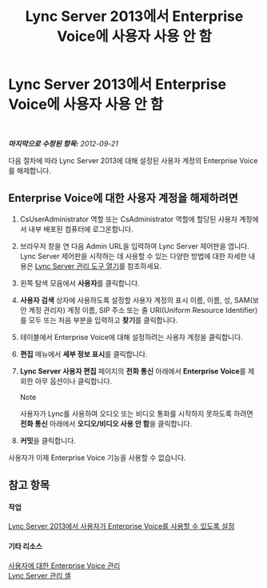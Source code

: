 ﻿---
title: Lync Server 2013에서 Enterprise Voice에 사용자 사용 안 함
TOCTitle: Lync Server 2013에서 Enterprise Voice에 사용자 사용 안 함
ms:assetid: 462002d8-21df-4d77-bf7f-4d059d6a4bb2
ms:mtpsurl: https://technet.microsoft.com/ko-kr/library/JJ688043(v=OCS.15)
ms:contentKeyID: 49885745
ms.date: 08/10/2015
mtps_version: v=OCS.15
ms.translationtype: HT
---

# Lync Server 2013에서 Enterprise Voice에 사용자 사용 안 함

 

_**마지막으로 수정된 항목:** 2012-09-21_

다음 절차에 따라 Lync Server 2013에 대해 설정된 사용자 계정의 Enterprise Voice를 해제합니다.

## Enterprise Voice에 대한 사용자 계정을 해제하려면

1.  CsUserAdministrator 역할 또는 CsAdministrator 역할에 할당된 사용자 계정에서 내부 배포된 컴퓨터에 로그온합니다.

2.  브라우저 창을 연 다음 Admin URL을 입력하여 Lync Server 제어판을 엽니다. Lync Server 제어판을 시작하는 데 사용할 수 있는 다양한 방법에 대한 자세한 내용은 [Lync Server 관리 도구 열기](lync-server-2013-open-lync-server-administrative-tools.md)를 참조하세요.

3.  왼쪽 탐색 모음에서 **사용자**를 클릭합니다.

4.  **사용자 검색** 상자에 사용하도록 설정할 사용자 계정의 표시 이름, 이름, 성, SAM(보안 계정 관리자) 계정 이름, SIP 주소 또는 줄 URI(Uniform Resource Identifier)를 모두 또는 처음 부분을 입력하고 **찾기**를 클릭합니다.

5.  테이블에서 Enterprise Voice에 대해 설정하려는 사용자 계정을 클릭합니다.

6.  **편집** 메뉴에서 **세부 정보 표시**를 클릭합니다.

7.  **Lync Server 사용자 편집** 페이지의 **전화 통신** 아래에서 **Enterprise Voice**를 제외한 아무 옵션이나 클릭합니다.
    

    > [!NOTE]
    > 사용자가 Lync를 사용하여 오디오 또는 비디오 통화를 시작하지 못하도록 하려면 <STRONG>전화 통신</STRONG> 아래에서 <STRONG>오디오/비디오 사용 안 함</STRONG>을 클릭합니다.



8.  **커밋**을 클릭합니다.

사용자가 이제 Enterprise Voice 기능을 사용할 수 없습니다.

## 참고 항목

#### 작업

[Lync Server 2013에서 사용자가 Enterprise Voice를 사용할 수 있도록 설정](lync-server-2013-enable-users-for-enterprise-voice.md)  

#### 기타 리소스

[사용자에 대한 Enterprise Voice 관리](lync-server-2013-managing-enterprise-voice-for-users.md)  
[Lync Server 관리 셸](lync-server-2013-lync-server-management-shell.md)

